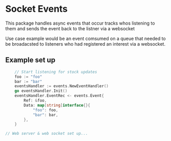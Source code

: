 # Socket Events

This package handles async events that occur tracks whos listening to them and sends the event back to the listner via a websocket

Use case example would be an event comsumed on a queue that needed to be broadacsted to listeners who had registered an interest via a websocket.

## Example set up
```Go
    // Start listening for stock updates
    foo := "foo"
    bar := "bar"
    eventsHandler := events.NewEventHandler()
    go eventsHandler.Init()
    eventsHandler.EventRec <- events.Event{
        Ref: &foo,
        Data: map[string]interface{}{
            "foo": foo,
            "bar": bar,
        },
    }

// Web server & web socket set up...
```

